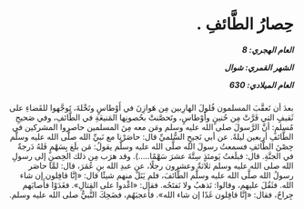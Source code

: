 <h1 dir="rtl">حِصارُ الطَّائفِ .</h1>

<h5 dir="rtl">العام الهجري:  8

الشهر القمري: شوال

العام الميلادي: 630</h5>

<p dir="rtl">بعدَ أن تَعقَّبَ المسلمون فُلولَ الهارِبين مِن هَوازِنَ في أَوْطاسٍ ونَخْلةَ، تَوجَّهوا للقَضاءِ على ثَقيفٍ التي فَرَّتْ مِن حُنينٍ وأَوْطاسٍ، وتَحصَّنتْ بحُصونِها المَنيعَةِ في الطَّائفِ، وفي صَحيحِ مُسلمٍ: أنَّ الرَّسولَ صلى الله عليه وسلم ومَن معه مِنَ المسلمين حاصروا المشركين في الطَّائفِ أربعين ليلةً.
عن أبي نَجيحٍ السُّلميِّ قال: حاصَرْنا مع نَبيِّ الله صلَّى الله عليه وسلَّم حِصْنَ الطَّائفِ فسمعتُ رسولَ الله صلَّى الله عليه وسلَّم يقولُ: مَن بلَغ بِسَهْمٍ فَلهُ دَرجةٌ في الجنَّةِ. قال: فبلَغتُ يَومئذٍ سِتَّةَ عشرَ سَهْمًا.....). وقد هرَب مِن ذلك الحِصنِ إلى رسولِ الله صلى الله عليه وسلم ثلاثةٌ وعشرون رجلًا، عن عبدِ الله بنِ عُمَرَ، قال: لمَّا حاصَر رسولُ الله صلَّى الله عليه وسلَّم الطَّائفَ، فلم يَنَلْ منهم شيئًا قال: «إنَّا قافِلون إن شاء الله. فثَقُلَ عليهم، وقالوا: نَذهبُ ولا نَفتَحُه. فقال: «اغْدوا على القِتالِ». فغَدَوْا فأَصابَهم جِراحٌ، فقال: «إنَّا قافِلون غَدًا إن شاء الله». فأَعجبَهُم، فضَحِكَ النَّبيُّ صلى الله عليه وسلم.</p></br>
